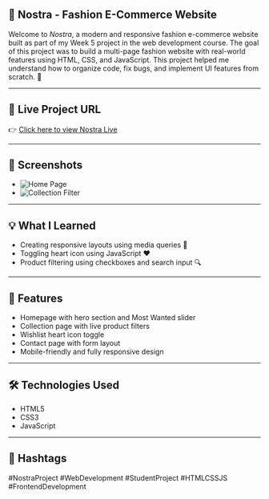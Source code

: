 ## 👗 Nostra - Fashion E-Commerce Website

Welcome to *Nostra*, a modern and responsive fashion e-commerce website built as part of my Week 5 project in the web development course. The goal of this project was to build a multi-page fashion website with real-world features using HTML, CSS, and JavaScript.
This project helped me understand how to organize code, fix bugs, and implement UI features from scratch. 💪

---

## 🔗 Live Project URL

👉 [Click here to view Nostra Live]()  


---
## 📸 Screenshots



- ![Home Page](./images/screenshot-home.png)
- ![Collection Filter](./images/screenshot-collection.png)
  

---

## 💡 What I Learned

- Creating responsive layouts using media queries 📱
- Toggling heart icon using JavaScript ❤️
- Product filtering using checkboxes and search input 🔍


---

## 🚀 Features

- Homepage with hero section and Most Wanted slider  
- Collection page with live product filters  
- Wishlist heart icon toggle  
- Contact page with form layout  
- Mobile-friendly and fully responsive design  

---

## 🛠️ Technologies Used

- HTML5  
- CSS3  
- JavaScript  
  

---




## 📌 Hashtags

#NostraProject #WebDevelopment #StudentProject #HTMLCSSJS #FrontendDevelopment 
